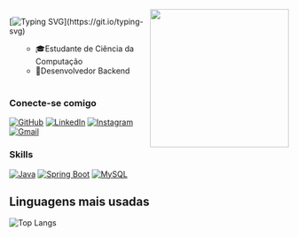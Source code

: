 <img align="right" width="250" src="https://art.pixilart.com/sr2712ab0b35ecd.gif"/>

[![Typing SVG](https://readme-typing-svg.herokuapp.com?font=Fira+Code&pause=2000&color=5000FF&width=400&lines=👩🏽‍💻Hi+there,+I'm+Nicolas+Veloso;👩🏽‍💻Oi,)](https://git.io/typing-svg)

<ul>
  
- 🎓Estudante de Ciência da Computação
- 💼Desenvolvedor Backend 

<br>


</ul>

### Conecte-se comigo

[![GitHub](https://img.shields.io/badge/GitHub-100000?style=for-the-badge&logo=github&logoColor=white)](https://github.com/xNicolosox)
[![LinkedIn](https://img.shields.io/badge/LinkedIn-0077B5?style=for-the-badge&logo=linkedin&logoColor=white)](https://www.linkedin.com/in/nicolas-veloso-87b9a9218/)
[![Instagram](https://img.shields.io/badge/Instagram-E4405F?style=for-the-badge&logo=instagram&logoColor=white)](https://www.instagram.com/nls_veloso/)
[![Gmail](https://img.shields.io/badge/Gmail-D14836?style=for-the-badge&logo=gmail&logoColor=white)](mailto:nicolas.veloso2004@gmail.com)

### Skills

[![Java](https://img.shields.io/badge/Java-%23ED8B00.svg?logo=openjdk&logoColor=white)](#)
[![Spring Boot](https://img.shields.io/badge/Spring%20Boot-6DB33F?logo=springboot&logoColor=fff)](#)
[![MySQL](https://img.shields.io/badge/MySQL-4479A1?logo=mysql&logoColor=fff)](#)

## Linguagens mais usadas
![Top Langs](https://github-readme-stats-git-masterrstaa-rickstaa.vercel.app/api/top-langs/?username=xNicolosox&layout=compact&bg_color=000&border_color=30A3DC&title_color=E94D5F&text_color=FFF)
</div>
